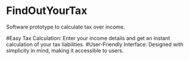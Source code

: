 # FindOutYourTax
 Software prototype to calculate tax over income. 

 #Easy Tax Calculation: Enter your income details and get an instant calculation of your tax liabilities.
 #User-Friendly Interface: Designed with simplicity in mind, making it accessible to users.
